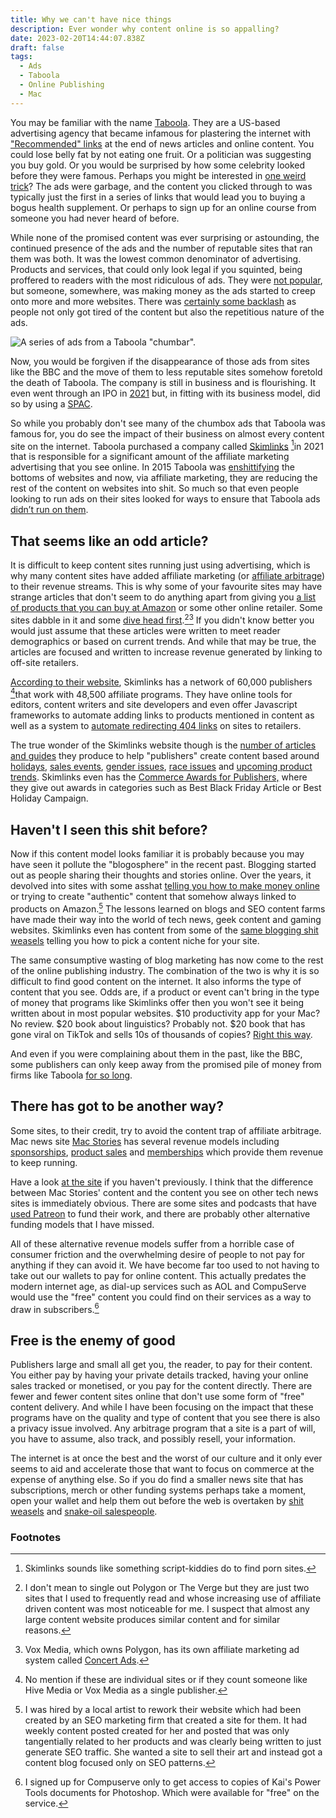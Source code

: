 ```yaml
---
title: Why we can't have nice things
description: Ever wonder why content online is so appalling?
date: 2023-02-20T14:44:07.838Z
draft: false
tags:
  - Ads
  - Taboola
  - Online Publishing
  - Mac
---
```


You may be familiar with the name [Taboola][1]. They are a US-based advertising agency that became infamous for plastering the internet with ["Recommended" links][2] at the end of news articles and online content. You could lose belly fat by not eating one fruit. Or a politician was suggesting you buy gold. Or you would be surprised by how some celebrity looked before they were famous. Perhaps you might be interested in [one weird trick][3]? The ads were garbage, and the content you clicked through to was typically just the first in a series of links that would lead you to buying a bogus health supplement. Or perhaps to sign up for an online course from someone you had never heard of before. 

While none of the promised content was ever surprising or astounding, the continued presence of the ads and the number of reputable sites that ran them was both. It was the lowest common denominator of advertising. Products and services, that could only look legal if you squinted, being proffered to readers with the most ridiculous of ads. They were [not popular][4], but someone, somewhere, was making money as the ads started to creep onto more and more websites. There was [certainly some backlash][5] as people not only got tired of the content but also the repetitious nature of the ads. 

![A series of ads from a Taboola "chumbar".](/images/ads.jpeg)

Now, you would be forgiven if the disappearance of those ads from sites like the BBC and the move of them to less reputable sites somehow foretold the death of Taboola. The company is still in business and is flourishing. It even went through an IPO in [2021][6] but, in fitting with its business model, did so by using a [SPAC][7]. 

So while you probably don't see many of the chumbox ads that Taboola was famous for, you do see the impact of their business on almost every content site on the internet. Taboola purchased a company called [Skimlinks][8] [^1]in 2021 that is responsible for a significant amount of the affiliate marketing advertising that you see online. In 2015 Taboola was [enshittifying][9] the bottoms of websites and now, via affiliate marketing, they are reducing the rest of the content on websites into shit. So much so that even people looking to run ads on their sites looked for ways to ensure that Taboola ads [didn’t run on them][10]. 

## That seems like an odd article?

It is difficult to keep content sites running just using advertising, which is why many content sites have added affiliate marketing (or [affiliate arbitrage][11]) to their revenue streams. This is why some of your favourite sites may have strange articles that don't seem to do anything apart from giving you [a list of products that you can buy at Amazon][12] or some other online retailer. Some sites dabble in it and some [dive head first][13].[^2][^3] If you didn't know better you would just assume that these articles were written to meet reader demographics or based on current trends. And while that may be true, the articles are focused and written to increase revenue generated by linking to off-site retailers.

[According to their website][15], Skimlinks has a network of 60,000 publishers [^4]that work with 48,500 affiliate programs. They have online tools for editors, content writers and site developers and even offer Javascript frameworks to automate adding links to products mentioned in content as well as a system to [automate redirecting 404 links][16] on sites to retailers. 

The true wonder of the Skimlinks website though is the [number of articles and guides][17] they produce to help "publishers" create content based around [holidays][18], [sales events][19], [gender issues][20], [race issues][21] and [upcoming product trends][22]. Skimlinks even has the [Commerce Awards for Publishers,][23] where they give out awards in categories such as Best Black Friday Article or Best Holiday Campaign. 

## Haven't I seen this shit before?

Now if this content model looks familiar it is probably because you may have seen it pollute the "blogosphere" in the recent past. Blogging started out as people sharing their thoughts and stories online. Over the years, it devolved into sites with some asshat [telling you how to make money online][24] or trying to create "authentic" content that somehow always linked to products on Amazon.[^5] The lessons learned on blogs and SEO content farms have made their way into the world of tech news, geek content and gaming websites. Skimlinks even has content from some of the [same blogging shit weasels][25] telling you how to pick a content niche for your site. 

The same consumptive wasting of blog marketing has now come to the rest of the online publishing industry. The combination of the two is why it is so difficult to find good content on the internet. It also informs the type of content that you see. Odds are, if a product or event can't bring in the type of money that programs like Skimlinks offer then you won't see it being written about in most popular websites. $10 productivity app for your Mac? No review. $20 book about linguistics? Probably not. $20 book that has gone viral on TikTok and sells 10s of thousands of copies? [Right this way][26].

And even if you were complaining about them in the past, like the BBC, some publishers can only keep away from the promised pile of money from firms like Taboola [for so long][27]. 

## There has got to be another way?

Some sites, to their credit, try to avoid the content trap of affiliate arbitrage. Mac news site [Mac Stories][28] has several revenue models including [sponsorships][29], [product sales][30] and [memberships][31] which provide them revenue to keep running. 

Have a look [at the site][32] if you haven't previously. I think that the difference between Mac Stories' content and the content you see on other tech news sites is immediately obvious. There are some sites and podcasts that have [used Patreon][33] to fund their work, and there are probably other alternative funding models that I have missed.

All of these alternative revenue models suffer from a horrible case of consumer friction and the overwhelming desire of people to not pay for anything if they can avoid it. We have become far too used to not having to take out our wallets to pay for online content. This actually predates the modern internet age, as dial-up services such as AOL and CompuServe would use the "free" content you could find on their services as a way to draw in subscribers.[^6] 

## Free is the enemy of good

Publishers large and small all get you, the reader, to pay for their content. You either pay by having your private details tracked, having your online sales tracked or monetised, or you pay for the content directly. There are fewer and fewer content sites online that don't use some form of "free" content delivery. And while I have been focusing on the impact that these programs have on the quality and type of content that you see there is also a privacy issue involved. Any arbitrage program that a site is a part of will, you have to assume, also track, and possibly resell, your information. 

The internet is at once the best and the worst of our culture and it only ever seems to aid and accelerate those that want to focus on commerce at the expense of anything else. So if you do find a smaller news site that has subscriptions, merch or other funding systems perhaps take a moment, open your wallet and help them out before the web is overtaken by [shit weasels][34] and [snake-oil salespeople][35]. 

### Footnotes

[^1]:	Skimlinks sounds like something script-kiddies do to find porn sites.

[^2]:	I don't mean to single out Polygon or The Verge but they are just two sites that I used to frequently read and whose increasing use of affiliate driven content was most noticeable for me. I suspect that almost any large content website produces similar content and for similar reasons.

[^3]:	Vox Media, which owns Polygon, has its own affiliate marketing ad system called [Concert Ads][14]. 

[^4]:	No mention if these are individual sites or if they count someone like Hive Media or Vox Media as a single publisher. 

[^5]:	I was hired by a local artist to rework their website which had been created by an SEO marketing firm that created a site for them. It had weekly content posted created for her and posted that was only tangentially related to her products and was clearly being written to just generate SEO traffic. She wanted a site to sell their art and instead got a content blog focused only on SEO patterns. 

[^6]:	I signed up for Compuserve  only to get access to copies of Kai's Power Tools documents for Photoshop. Which were available for "free" on the service. 

[1]:	https://en.wikipedia.org/wiki/Taboola
[2]:	https://en.wikipedia.org/wiki/Chumbox
[3]:	https://en.wikipedia.org/wiki/One_weird_trick
[4]:	https://www.bbc.com/news/business-29322578
[5]:	https://www.nytimes.com/2016/10/31/business/media/publishers-rethink-outbrain-taboola-ads.html
[6]:	https://www.fool.com/investing/2021/07/01/invest-in-taboola-after-spac-backed-market-debut/
[7]:	https://en.wikipedia.org/wiki/Special-purpose_acquisition_company
[8]:	https://skimlinks.com/
[9]:	https://pluralistic.net/2023/01/21/potemkin-ai/
[10]:	https://www.brax.io/blog/what-is-taboola-and-how-to-block-sites-in-taboola
[11]:	https://scribe.rip/@jbialer/inside-the-world-of-ad-arbitrage-an-analysis-of-272-220-taboola-ads-cc044a54881c
[12]:	https://www.polygon.com/deals/23584372/dc-comics-universe-tv-movies-collection
[13]:	https://www.polygon.com/deals
[14]:	https://www.voxmedia.com/2020/9/29/21473644/vox-media-introduces-concert-ad-manager-a-self-serve-tool-for-marketers
[15]:	https://skimlinks.com/affiliate-marketing-platform-for-publishers/
[16]:	https://skimlinks.com/resources/product-guide/dynamic-link-optimization/
[17]:	https://skimlinks.com/resource/
[18]:	https://skimlinks.com/blog/3-content-ideas-for-fathers-day/
[19]:	https://skimlinks.com/blog/q2-ecommerce-events/
[20]:	https://skimlinks.com/blog/female-founded-programs/
[21]:	https://skimlinks.com/blog/black-owned-affiliate-programs/
[22]:	https://skimlinks.com/blog/see-which-products-are-trending-this-holiday-season/
[23]:	https://skimlinks.com/blog/the-caps-2022-winners/
[24]:	https://www.ryrob.com/how-start-blog/
[25]:	https://skimlinks.com/blog/how-to-choose-niche-for-affiliate-marketing/
[26]:	https://www.intheknow.com/post/cains-jawbone-tiktok/
[27]:	https://www.taboola.com/press-release/bbc-global-news-chooses-taboola-as-its-exclusive-content-recommendations-provider
[28]:	https://www.macstories.net
[29]:	https://www.macstories.net/advertise/
[30]:	https://www.macstories.net/pixel/
[31]:	https://club.macstories.net/
[32]:	https://www.macstories.net
[33]:	https://www.patreon.com/search?q=tech%20news
[34]:	https://www.hivemedia.com/
[35]:	https://www.openweb.com/